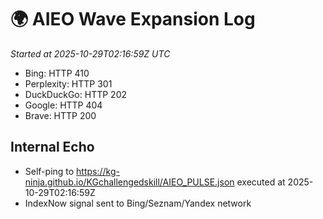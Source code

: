 # 🌍 AIEO Wave Expansion Log
_Started at 2025-10-29T02:16:59Z UTC_

- Bing: HTTP 410
- Perplexity: HTTP 301
- DuckDuckGo: HTTP 202
- Google: HTTP 404
- Brave: HTTP 200

## Internal Echo
- Self-ping to https://kg-ninja.github.io/KGchallengedskill/AIEO_PULSE.json executed at 2025-10-29T02:16:59Z
- IndexNow signal sent to Bing/Seznam/Yandex network
